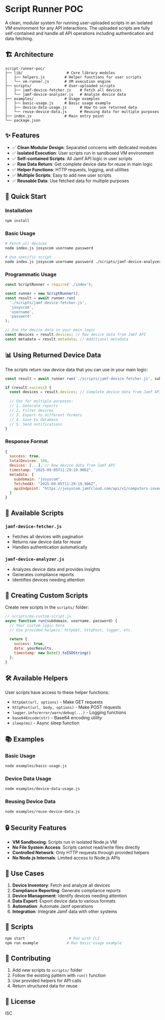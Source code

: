 # Script Runner POC

A clean, modular system for running user-uploaded scripts in an isolated VM environment for any API interactions. The uploaded scripts are fully self-contained and handle all API operations including authentication and data fetching.

## 🏗️ Architecture

```
script-runner-poc/
├── lib/                    # Core library modules
│   ├── helpers.js         # Helper functions for user scripts
│   └── vm-runner.js       # VM execution engine
├── scripts/               # User-uploaded scripts
│   ├── jamf-device-fetcher.js    # Fetch all devices
│   └── jamf-device-analyzer.js   # Analyze device data
├── examples/              # Usage examples
│   ├── basic-usage.js     # Basic usage example
│   ├── device-data-usage.js      # How to use returned data
│   └── reuse-device-data.js      # Reusing data for multiple purposes
├── index.js               # Main entry point
└── package.json
```

## ✨ Features

- ✅ **Clean Modular Design**: Separated concerns with dedicated modules
- ✅ **Isolated Execution**: User scripts run in sandboxed VM environment
- ✅ **Self-contained Scripts**: All Jamf API logic in user scripts
- ✅ **Raw Data Return**: Get complete device data for reuse in main logic
- ✅ **Helper Functions**: HTTP requests, logging, and utilities
- ✅ **Multiple Scripts**: Easy to add new user scripts
- ✅ **Reusable Data**: Use fetched data for multiple purposes

## 🚀 Quick Start

### Installation
```bash
npm install
```

### Basic Usage
```bash
# Fetch all devices
node index.js josyscom username password

# Use specific script
node index.js josyscom username password ./scripts/jamf-device-analyzer.js
```

### Programmatic Usage
```javascript
const ScriptRunner = require('./index');

const runner = new ScriptRunner();
const result = await runner.run(
  './scripts/jamf-device-fetcher.js',
  'josyscom',
  'username',
  'password'
);

// Use the device data in your main logic
const devices = result.devices; // Raw device data from Jamf API
const metadata = result.metadata; // Additional metadata
```

## 📊 Using Returned Device Data

The scripts return raw device data that you can use in your main logic:

```javascript
const result = await runner.run('./scripts/jamf-device-fetcher.js', subdomain, username, password);

if (result.success) {
  const devices = result.devices; // Complete device data from Jamf API
  
  // Use for multiple purposes:
  // 1. Generate reports
  // 2. Filter devices
  // 3. Export to different formats
  // 4. Save to database
  // 5. Send notifications
}
```

### Response Format
```javascript
{
  success: true,
  totalDevices: 166,
  devices: [...], // Raw device data from Jamf API
  timestamp: "2025-09-05T11:29:19.906Z",
  metadata: {
    subdomain: "josyscom",
    fetchedAt: "2025-09-05T11:29:19.906Z",
    apiEndpoint: "https://josyscom.jamfcloud.com/api/v1/computers-inventory"
  }
}
```

## 📁 Available Scripts

### `jamf-device-fetcher.js`
- Fetches all devices with pagination
- Returns raw device data for reuse
- Handles authentication automatically

### `jamf-device-analyzer.js`
- Analyzes device data and provides insights
- Generates compliance reports
- Identifies devices needing attention

## 🔧 Creating Custom Scripts

Create new scripts in the `scripts/` folder:

```javascript
// scripts/my-custom-script.js
async function run(subdomain, username, password) {
  // Your custom logic here
  // Use provided helpers: httpGet, httpPost, logger, etc.
  
  return {
    success: true,
    data: yourResults,
    timestamp: new Date().toISOString()
  };
}
```

## 🛠️ Available Helpers

User scripts have access to these helper functions:

- `httpGet(url, options)` - Make GET requests
- `httpPost(url, body, options)` - Make POST requests
- `logger.info/error/warn/debug(...)` - Logging functions
- `base64Encode(str)` - Base64 encoding utility
- `sleep(ms)` - Async sleep function

## 📚 Examples

### Basic Usage
```bash
node examples/basic-usage.js
```

### Device Data Usage
```bash
node examples/device-data-usage.js
```

### Reusing Device Data
```bash
node examples/reuse-device-data.js
```

## 🔒 Security Features

- **VM Sandboxing**: Scripts run in isolated Node.js VM
- **No File System Access**: Scripts cannot read/write files directly
- **Controlled Network**: Only HTTP requests through provided helpers
- **No Node.js Internals**: Limited access to Node.js APIs

## 🎯 Use Cases

1. **Device Inventory**: Fetch and analyze all devices
2. **Compliance Reporting**: Generate compliance reports
3. **Device Management**: Identify devices needing attention
4. **Data Export**: Export device data to various formats
5. **Automation**: Automate Jamf operations
6. **Integration**: Integrate Jamf data with other systems

## 📝 Scripts

```bash
npm start                    # Run with CLI
npm run example             # Run basic usage example
```

## 🤝 Contributing

1. Add new scripts to `scripts/` folder
2. Follow the existing pattern with `run()` function
3. Use provided helpers for API calls
4. Return structured data for reuse

## 📄 License

ISC